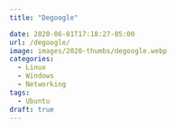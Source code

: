 ```yaml
---
title: "Degoogle"

date: 2020-06-01T17:18:27-05:00
url: /degoogle/
image: images/2020-thumbs/degoogle.webp
categories:
  - Linux
  - Windows
  - Networking
tags:
  - Ubuntu
draft: true
---
```

<!--more-->

